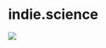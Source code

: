 # indie.science

![](https://github.com/indiescience/indiescience/actions/workflows/build.yml/badge.svg)